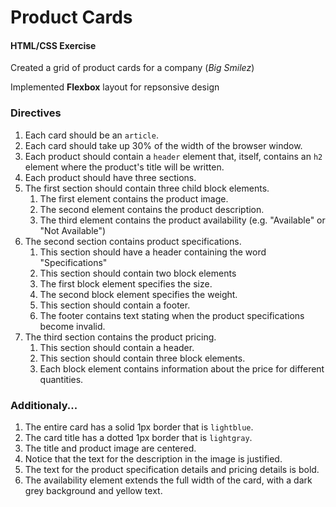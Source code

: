 # Product Cards 
#### HTML/CSS Exercise

Created a grid of product cards for a company (*Big Smilez*)

Implemented **Flexbox** layout for repsonsive design

### Directives

1. Each card should be an `article`.
1. Each card should take up 30% of the width of the browser window.
1. Each product should contain a `header` element that, itself, contains an `h2` element where the product's title will be written.
1. Each product should have three sections.
1. The first section should contain three child block elements.
    1. The first element contains the product image.
    1. The second element contains the product description.
    1. The third element contains the product availability (e.g. "Available" or "Not Available")
1. The second section contains product specifications.
    1. This section should have a header containing the word "Specifications"
    1. This section should contain two block elements
    1. The first block element specifies the size.
    1. The second block element specifies the weight.
    1. This section should contain a footer.
    1. The footer contains text stating when the product specifications become invalid.
1. The third section contains the product pricing.
    1. This section should contain a header.
    1. This section should contain three block elements.
    1. Each block element contains information about the price for different quantities.

### Additionaly...

1. The entire card has a solid 1px border that is `lightblue`.
1. The card title has a dotted 1px border that is `lightgray`.
1. The title and product image are centered.
1. Notice that the text for the description in the image is justified.
1. The text for the product specification details and pricing details is bold.
1. The availability element extends the full width of the card, with a dark grey background and yellow text.

